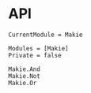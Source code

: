 # API

```@meta
CurrentModule = Makie
```

```@autodocs
Modules = [Makie]
Private = false
```

```@docs
Makie.And
Makie.Not
Makie.Or
```